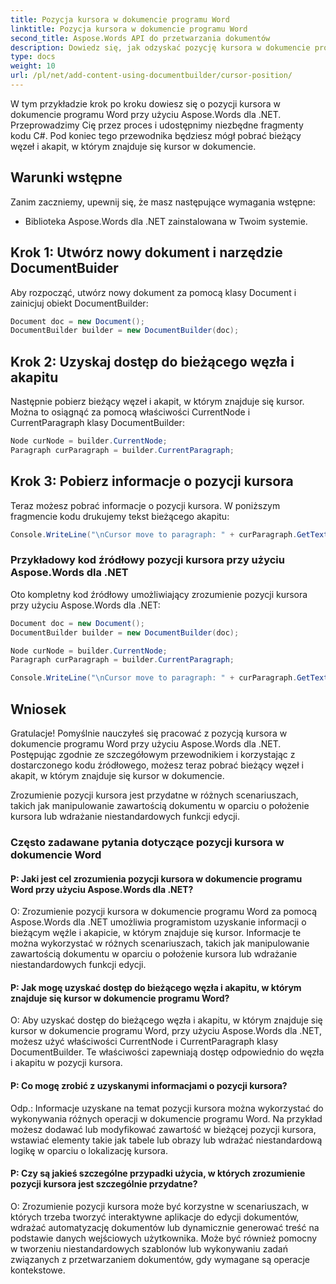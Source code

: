 ```yaml
---
title: Pozycja kursora w dokumencie programu Word
linktitle: Pozycja kursora w dokumencie programu Word
second_title: Aspose.Words API do przetwarzania dokumentów
description: Dowiedz się, jak odzyskać pozycję kursora w dokumencie programu Word za pomocą Aspose.Words dla .NET Przewodnik krok po kroku.
type: docs
weight: 10
url: /pl/net/add-content-using-documentbuilder/cursor-position/
---
```

W tym przykładzie krok po kroku dowiesz się o pozycji kursora w dokumencie programu Word przy użyciu Aspose.Words dla .NET. Przeprowadzimy Cię przez proces i udostępnimy niezbędne fragmenty kodu C#. Pod koniec tego przewodnika będziesz mógł pobrać bieżący węzeł i akapit, w którym znajduje się kursor w dokumencie.

## Warunki wstępne
Zanim zaczniemy, upewnij się, że masz następujące wymagania wstępne:
- Biblioteka Aspose.Words dla .NET zainstalowana w Twoim systemie.

## Krok 1: Utwórz nowy dokument i narzędzie DocumentBuider
Aby rozpocząć, utwórz nowy dokument za pomocą klasy Document i zainicjuj obiekt DocumentBuilder:

```csharp
Document doc = new Document();
DocumentBuilder builder = new DocumentBuilder(doc);
```

## Krok 2: Uzyskaj dostęp do bieżącego węzła i akapitu
Następnie pobierz bieżący węzeł i akapit, w którym znajduje się kursor. Można to osiągnąć za pomocą właściwości CurrentNode i CurrentParagraph klasy DocumentBuilder:

```csharp
Node curNode = builder.CurrentNode;
Paragraph curParagraph = builder.CurrentParagraph;
```

## Krok 3: Pobierz informacje o pozycji kursora
Teraz możesz pobrać informacje o pozycji kursora. W poniższym fragmencie kodu drukujemy tekst bieżącego akapitu:

```csharp
Console.WriteLine("\nCursor move to paragraph: " + curParagraph.GetText());
```

### Przykładowy kod źródłowy pozycji kursora przy użyciu Aspose.Words dla .NET
Oto kompletny kod źródłowy umożliwiający zrozumienie pozycji kursora przy użyciu Aspose.Words dla .NET:

```csharp
Document doc = new Document();
DocumentBuilder builder = new DocumentBuilder(doc);

Node curNode = builder.CurrentNode;
Paragraph curParagraph = builder.CurrentParagraph;

Console.WriteLine("\nCursor move to paragraph: " + curParagraph.GetText());
```

## Wniosek
Gratulacje! Pomyślnie nauczyłeś się pracować z pozycją kursora w dokumencie programu Word przy użyciu Aspose.Words dla .NET. Postępując zgodnie ze szczegółowym przewodnikiem i korzystając z dostarczonego kodu źródłowego, możesz teraz pobrać bieżący węzeł i akapit, w którym znajduje się kursor w dokumencie.

Zrozumienie pozycji kursora jest przydatne w różnych scenariuszach, takich jak manipulowanie zawartością dokumentu w oparciu o położenie kursora lub wdrażanie niestandardowych funkcji edycji.

### Często zadawane pytania dotyczące pozycji kursora w dokumencie Word

#### P: Jaki jest cel zrozumienia pozycji kursora w dokumencie programu Word przy użyciu Aspose.Words dla .NET?

O: Zrozumienie pozycji kursora w dokumencie programu Word za pomocą Aspose.Words dla .NET umożliwia programistom uzyskanie informacji o bieżącym węźle i akapicie, w którym znajduje się kursor. Informacje te można wykorzystać w różnych scenariuszach, takich jak manipulowanie zawartością dokumentu w oparciu o położenie kursora lub wdrażanie niestandardowych funkcji edycji.

#### P: Jak mogę uzyskać dostęp do bieżącego węzła i akapitu, w którym znajduje się kursor w dokumencie programu Word?

O: Aby uzyskać dostęp do bieżącego węzła i akapitu, w którym znajduje się kursor w dokumencie programu Word, przy użyciu Aspose.Words dla .NET, możesz użyć właściwości CurrentNode i CurrentParagraph klasy DocumentBuilder. Te właściwości zapewniają dostęp odpowiednio do węzła i akapitu w pozycji kursora.

#### P: Co mogę zrobić z uzyskanymi informacjami o pozycji kursora?

Odp.: Informacje uzyskane na temat pozycji kursora można wykorzystać do wykonywania różnych operacji w dokumencie programu Word. Na przykład możesz dodawać lub modyfikować zawartość w bieżącej pozycji kursora, wstawiać elementy takie jak tabele lub obrazy lub wdrażać niestandardową logikę w oparciu o lokalizację kursora.

#### P: Czy są jakieś szczególne przypadki użycia, w których zrozumienie pozycji kursora jest szczególnie przydatne?

O: Zrozumienie pozycji kursora może być korzystne w scenariuszach, w których trzeba tworzyć interaktywne aplikacje do edycji dokumentów, wdrażać automatyzację dokumentów lub dynamicznie generować treść na podstawie danych wejściowych użytkownika. Może być również pomocny w tworzeniu niestandardowych szablonów lub wykonywaniu zadań związanych z przetwarzaniem dokumentów, gdy wymagane są operacje kontekstowe.